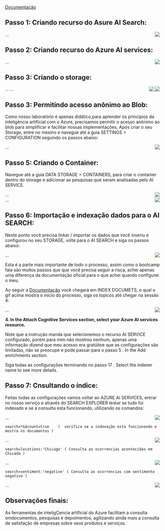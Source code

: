 
[Documentação](https://microsoftlearning.github.io/mslearn-ai-fundamentals/Instructions/Labs/11-ai-search.html)

## Passo 1: Criando recurso do Asure AI Search:     

<img align="right" src="https://raw.githubusercontent.com/alexklenio/DIO-Microsoft-Azure-AI-Fundamentals/main/imagens/DP04%20-%20Intelig%C3%AAncia%20de%20documentos%20e%20minera%C3%A7%C3%A3o%20de%20conhecimento/01%20-%20config%20da%20busca.gif" width=""/> ...  

## Passo 2: Criando recurso do Azure AI services:      

<img align="right" src="https://raw.githubusercontent.com/alexklenio/DIO-Microsoft-Azure-AI-Fundamentals/main/imagens/DP04%20-%20Intelig%C3%AAncia%20de%20documentos%20e%20minera%C3%A7%C3%A3o%20de%20conhecimento/02%20-%20config%20do%20servi%C3%A7o%20de%20IA.gif" width=""/> ... 

## Passo 3: Criando o storage:      

<img align="right" src="https://raw.githubusercontent.com/alexklenio/DIO-Microsoft-Azure-AI-Fundamentals/main/imagens/DP04%20-%20Intelig%C3%AAncia%20de%20documentos%20e%20minera%C3%A7%C3%A3o%20de%20conhecimento/03%20-%20Cria%C3%A7%C3%A3o%20do%20storage.gif" width=""/> ... 
<img align="right" src="https://raw.githubusercontent.com/alexklenio/DIO-Microsoft-Azure-AI-Fundamentals/main/imagens/DP04%20-%20Intelig%C3%AAncia%20de%20documentos%20e%20minera%C3%A7%C3%A3o%20de%20conhecimento/04%20-%20deploy%20completo.png" width=""/> ... 

## Passo 3: Permitindo acesso anônimo ao Blob:      

Como nosso laboratório é apenas didático,para aprender os princípios da inteligência artificial com o Azure, precisamos permitir o acesso anônimo ao blob para simplificar e facilitar nossas implementações, Após criar o seu Storage, entre no mesmo e navegue até a guia SETTINGS > CONFIGURATION seguindo os passos abaixo:

<img align="right" src="https://raw.githubusercontent.com/alexklenio/DIO-Microsoft-Azure-AI-Fundamentals/main/imagens/DP04%20-%20Intelig%C3%AAncia%20de%20documentos%20e%20minera%C3%A7%C3%A3o%20de%20conhecimento/05%20-%20permitindo%20acesso%20anonimo%20de%20blob.gif" width=""/> ... 


## Passo 5: Criando o Container:      

Navegue até a guia DATA STORAGE > CONTAINERS, para criar o contanier dentro do storage e adicionar as pesquisas que seram analisadas pelo AI SERVICE.

<img align="right" src="https://raw.githubusercontent.com/alexklenio/DIO-Microsoft-Azure-AI-Fundamentals/main/imagens/DP04%20-%20Intelig%C3%AAncia%20de%20documentos%20e%20minera%C3%A7%C3%A3o%20de%20conhecimento/06%20-%20criando%20container.gif" width=""/> ...   
<img align="right" src="https://raw.githubusercontent.com/alexklenio/DIO-Microsoft-Azure-AI-Fundamentals/main/imagens/DP04%20-%20Intelig%C3%AAncia%20de%20documentos%20e%20minera%C3%A7%C3%A3o%20de%20conhecimento/07%20adicionando%20pesquisas%20ao%20container.gif" width=""/> ...  

## Passo 6: Importação e indexação dados para o AI SEARCH:      

Neste ponto você precisa linkar / importar os dados que você inseriu e configurou no seu STORAGE, volte para o AI SEARCH e siga os passos abaixo:

<img align="right" src="https://raw.githubusercontent.com/alexklenio/DIO-Microsoft-Azure-AI-Fundamentals/main/imagens/DP04%20-%20Intelig%C3%AAncia%20de%20documentos%20e%20minera%C3%A7%C3%A3o%20de%20conhecimento/08%20-%20importando%20os%20dados.gif" width=""/> ... 

Esta é a parte mais importante de todo o processo, assim como o bootcamp fala são muitos passos que que você precisa seguir a risca, achei apenas uma diferença da documentação oficial para o que achei quando configurei o meu.

Ao seguir a [Documentação](https://microsoftlearning.github.io/mslearn-ai-fundamentals/Instructions/Labs/11-ai-search.html) você chegará em INDEX DOCUMETS, o qual o gif acima mostra o início do processo, siga os topicos até chegar na sessão 4:

<img align="right" src="https://raw.githubusercontent.com/alexklenio/DIO-Microsoft-Azure-AI-Fundamentals/main/imagens/DP04%20-%20Intelig%C3%AAncia%20de%20documentos%20e%20minera%C3%A7%C3%A3o%20de%20conhecimento/09%20-%20observa%C3%A7%C3%A3o.png" width=""/> ... 

**4. In the Attach Cognitive Services section, select your Azure AI services resource.**

Note que a instrução manda que selecionemos o recurso AI SERVICE configurado, porém para mim não mostrou nenhum, apenas uma informação dizend que meu acesso era gratúitoe que as configurações são limitadas, não se preocupe e pode passar para o passo 5 . In the Add enrichments section.

Siga todas as configurações terminando no passo 17 . Select the indexer name to see more details.

## Passo 7: Cnsultando o índice:      

Feitas todas as configurações vamos voltar ao AZURE AI SERVICES, entrar no nosso serviço e através do SEARCH EXPLORER testar se tudo foi indexado e se a consulta esta funcionando, utilizando os comandos:

<img align="right" src="https://raw.githubusercontent.com/alexklenio/DIO-Microsoft-Azure-AI-Fundamentals/main/imagens/DP04%20-%20Intelig%C3%AAncia%20de%20documentos%20e%20minera%C3%A7%C3%A3o%20de%20conhecimento/11%20-%20testando%20a%20pesquisa.png" width=""/> ... 

```
search=*&$count=true    (  verifica se a indexação esta funcionando e mostra os documentos )
```
<img align="right" src="https://raw.githubusercontent.com/alexklenio/DIO-Microsoft-Azure-AI-Fundamentals/main/imagens/DP04%20-%20Intelig%C3%AAncia%20de%20documentos%20e%20minera%C3%A7%C3%A3o%20de%20conhecimento/12%20-%20testando%20a%20pesquisa.png" width=""/> ... 

```
search=locations:'Chicago' ( Consulta as ocorrencias acontecidas em Chicado )
```
<img align="right" src="https://raw.githubusercontent.com/alexklenio/DIO-Microsoft-Azure-AI-Fundamentals/main/imagens/DP04%20-%20Intelig%C3%AAncia%20de%20documentos%20e%20minera%C3%A7%C3%A3o%20de%20conhecimento/13.png" width=""/> ... 

```
search=sentiment:'negative' ( Consulta as ocorrencias com sentimento negativo )
```
<img align="right" src="https://raw.githubusercontent.com/alexklenio/DIO-Microsoft-Azure-AI-Fundamentals/main/imagens/DP04%20-%20Intelig%C3%AAncia%20de%20documentos%20e%20minera%C3%A7%C3%A3o%20de%20conhecimento/14.png" width=""/> ... 


## Observações finais:      

As ferramentas de inteligÇencia artificial do Azure facilitam a consulta emdocumentos, pesquisas e depoimentos, agilizando ainda mais a consulta de satisfação de empresas sobre seus produtos e serviços.



